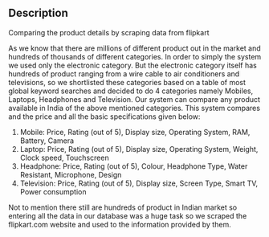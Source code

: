 ## Description
Comparing the product details by scraping data from flipkart

As we know that there are millions of different product out in the market and hundreds of thousands of different categories. In order to simply the system we used only the electronic category. But the electronic category itself has hundreds of product ranging from a wire cable to air conditioners and televisions, so we shortlisted these categories based on a table of most global keyword searches and decided to do 4 categories namely Mobiles, Laptops, Headphones and Television.
Our system can compare any product available in India of the above mentioned categories. This system compares and the price and all the basic specifications given below:
1)	Mobile: Price, Rating (out of 5), Display size, Operating System, RAM, Battery, Camera
2)	Laptop: Price, Rating (out of 5), Display size, Operating System, Weight, Clock speed, Touchscreen
3)	Headphone: Price, Rating (out of 5), Colour, Headphone Type, Water Resistant, Microphone, Design
4)	Television: Price, Rating (out of 5), Display size, Screen Type, Smart TV, Power consumption

Not to mention there still are hundreds of product in Indian market so entering all the data in our database was a huge task so we scraped the flipkart.com website and used to the information provided by them.

